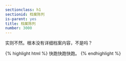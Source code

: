 ```yaml
---
sectionclass: h1
sectionid: 档案陈列
is-parent: yes
title: 档案陈列
number: 3000
---
```

实则不然。根本没有详细档案内容，不是吗？

{% highlight html %}
快跑快跑快跑。
{% endhighlight %}